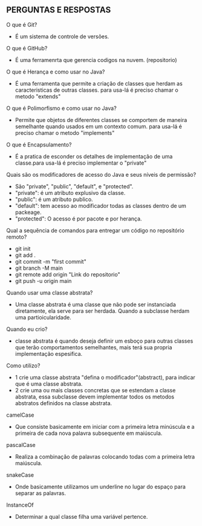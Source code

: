 ## PERGUNTAS E RESPOSTAS ## 

O que é Git?
- É um sistema de controle de versões. 

O que é GitHub?
- É uma ferramenrta que gerencia codigos na nuvem. (repositorio)

O que é Herança e como usar no Java?
- É uma ferramenta que permite a criação de classes que herdam as caracteristicas de outras classes. para usa-lá é preciso chamar o metodo "extends"

O que é Polimorfismo e como usar no Java?
- Permite que objetos de diferentes classes se comportem de maneira semelhante quando usados em um contexto comum. para usa-lá é preciso chamar o metodo "implements" 

O que é Encapsulamento? 
- É a pratica de esconder os detalhes de implementação de uma classe.para usa-lá é preciso implementar o "private" 

Quais são os modificadores de acesso do Java e seus níveis de permissão?
- São "private", "public", "default", e "protected". 
- "private": é um atributo explusivo da classe.
- "public": é um atributo publico. 
- "default": tem acesso ao modificador todas as classes dentro de um packeage.
- "protected": O acesso é por pacote e por herança. 

Qual a sequência de comandos para entregar um código no repositório remoto?
- git init 
- git add . 
- git commit -m "first commit"
- git branch -M main
- git remote add origin "Link do repositorio"
- git push -u origin main

Quando usar uma classe abstrata? 
- Uma classe abstrata é uma classe que não pode ser instanciada diretamente, ela serve para ser herdada. Quando a subclasse herdam uma partioicularidade. 

Quando eu crio?
-  classe abstrata é quando deseja definir um esboço para outras classes que terão comportamentos semelhantes, mais terá sua propria implementação espesifica.

Como utilizo?
- 1 crie uma classe abstrata "defina o modificador"(abstract), para indicar que é uma classe abstrata.
- 2 crie uma ou mais classes concretas que se estendam a classe abstrata, essa subclasse devem implementar todos os metodos abstratos definidos na classe abstrata. 
 
camelCase
- Que consiste basicamente em iniciar com a primeira letra minúscula e a primeira de cada nova palavra subsequente em maiúscula.


pascalCase
- Realiza a combinação de palavras colocando todas com a primeira letra maiúscula.


snakeCase
- Onde basicamente utilizamos um underline no lugar do espaço para separar as palavras.

InstanceOf
- Determinar a qual classe filha uma variável pertence. 
